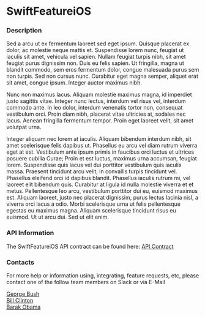 # SwiftFeatureiOS

### Description

Sed a arcu ut ex fermentum laoreet sed eget ipsum. Quisque placerat ex dolor, ac molestie neque mattis et. Suspendisse lorem nunc, feugiat ut iaculis sit amet, vehicula vel sapien. Nullam feugiat turpis nibh, sit amet feugiat purus dignissim non. Duis eu felis sapien. Ut fringilla, magna ut blandit commodo, sem eros fermentum dolor, congue malesuada purus sem non turpis. Sed non cursus nunc. Curabitur eget magna semper, aliquet erat sit amet, congue ipsum. Integer auctor maximus nibh.

Nunc non maximus lacus. Aliquam molestie maximus magna, id imperdiet justo sagittis vitae. Integer nunc lectus, interdum vel risus vel, interdum commodo ante. In leo dolor, interdum venenatis tortor non, consequat vestibulum orci. Proin diam nibh, placerat vitae ultricies at, sodales nec lacus. Aenean fringilla fermentum tempor. Proin eget laoreet velit, sit amet volutpat urna.

Integer aliquam nec lorem at iaculis. Aliquam bibendum interdum nibh, sit amet scelerisque felis dapibus ut. Phasellus eu arcu vel diam rutrum viverra eget at est. Vestibulum ante ipsum primis in faucibus orci luctus et ultrices posuere cubilia Curae; Proin et est luctus, maximus urna accumsan, feugiat lorem. Suspendisse quis lacus vel dui porttitor vestibulum quis iaculis massa. Praesent tincidunt arcu velit, in convallis turpis tincidunt vel. Phasellus eleifend orci id dapibus blandit. Phasellus iaculis rutrum mi, vel laoreet elit bibendum quis. Curabitur at ligula id nulla molestie viverra et et metus. Pellentesque leo arcu, vestibulum porttitor dui eu, euismod maximus est. Aliquam laoreet, justo nec placerat dignissim, purus lectus lacinia nisl, a viverra orci lacus a odio. Morbi scelerisque urna ut felis pellentesque egestas eu maximus magna. Aliquam scelerisque tincidunt risus eu euismod. Ut ut arcu dui. Sed ut elit enim.

### API Information

The SwiftFeatureiOS API contract can be found here: [API Contract](/SwiftFeatureiOS/Documentation/API.md)

### Contacts

For more help or information using, integrating, feature requests, etc, please contact one of the follow team members on Slack or via E-Mail

[George Bush](g-dub@blah.org)<br />
[Bill Clinton](btothac@blah.org)<br />
[Barak Obama](thanks@blah.org)<br />



